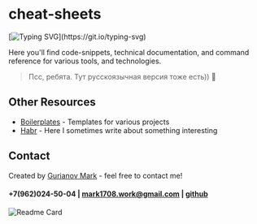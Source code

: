 # cheat-sheets



[![Typing SVG](https://readme-typing-svg.demolab.com?font=Fira+Code&duration=4000&pause=500&color=8FFF3B&background=14141400&vCenter=true&multiline=true&width=490&height=70&lines=Hi+there!+%F0%9F%91%8B+;This+is+my+personal+knowledge-base!)](https://git.io/typing-svg)

  

Here you'll find code-snippets, technical documentation, and command reference for various tools, and technologies.

  

> Псс, ребята. Тут русскоязычная версия тоже есть)) 🤫

## Other Resources
-   [Boilerplates](https://github.com/Mark1708/boilerplates) - Templates for various projects
-   [Habr](https://habr.com/ru/users/Mark1708/posts) - Here I sometimes write about something interesting

## Contact

Created by [Gurianov Mark](https://mark1708.github.io/) - feel free to contact me!

#### +7(962)024-50-04 | mark1708.work@gmail.com | [github](http://github.com/Mark1708)

  

![Readme Card](https://github-readme-stats.vercel.app/api/pin/?username=mark1708&repo=cheat-sheets&theme=chartreuse-dark&show_icons=true)

